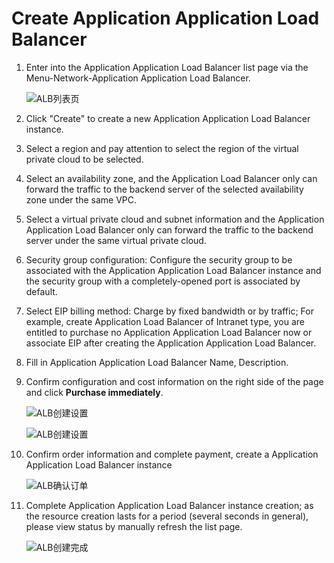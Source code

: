# Create Application Application Load Balancer

1. Enter into the Application Application Load Balancer list page via the Menu-Network-Application Application Load Balancer.

	![ALB列表页](../../../../image/Networking/ALB/ALB-015.png)

1. Click "Create" to create a new Application Application Load Balancer instance.

1. Select a region and pay attention to select the region of the virtual private cloud to be selected.

1. Select an availability zone, and the Application Load Balancer only can forward the traffic to the backend server of the selected availability zone under the same VPC.

1. Select a virtual private cloud and subnet information and the Application Application Load Balancer only can forward the traffic to the backend server under the same virtual private cloud.

1. Security group configuration: Configure the security group to be associated with the Application Application Load Balancer instance and the security group with a completely-opened port is associated by default.

1. Select EIP billing method: Charge by fixed bandwidth or by traffic; For example, create Application Load Balancer of Intranet type, you are entitled to purchase no Application Application Load Balancer now or associate EIP after creating the Application Application Load Balancer.

1. Fill in Application Application Load Balancer Name, Description.


1. Confirm configuration and cost information on the right side of the page and click **Purchase immediately**.

	![ALB创建设置](../../../../image/Networking/ALB/ALB-016.png)

	![ALB创建设置](../../../../image/Networking/ALB/ALB-017.png)

1. Confirm order information and complete payment, create a Application Application Load Balancer instance

	![ALB确认订单](../../../../image/Networking/ALB/ALB-018.png)

1. Complete Application Application Load Balancer instance creation; as the resource creation lasts for a period (several seconds in general), please view status by manually refresh the list page.

	![ALB创建完成](../../../../image/Networking/ALB/ALB-019.png)
